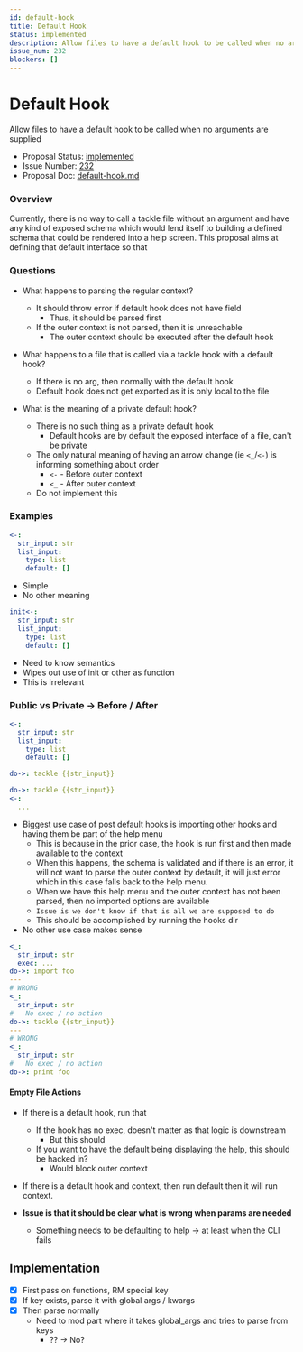 ```yaml
---
id: default-hook
title: Default Hook
status: implemented
description: Allow files to have a default hook to be called when no arguments are supplied
issue_num: 232
blockers: []
---
```

[//]: # (--start-header--DO NOT MODIFY)

# Default Hook

Allow files to have a default hook to be called when no arguments are supplied

- Proposal Status: [implemented](README.md#status)
- Issue Number: [232](https://github.com/sudoblockio/tackle/issue/232)
- Proposal Doc: [default-hook.md](https://github.com/sudoblockio/tackle/blob/main/proposals/default-hook.md)

### Overview
[//]: # (--end-header--start-body--MODIFY)

Currently, there is no way to call a tackle file without an argument and have any kind of exposed schema which would lend itself to building a defined schema that could be rendered into a help screen. This proposal aims at defining that default interface so that

### Questions

- What happens to parsing the regular context?
  - It should throw error if default hook does not have field
    - Thus, it should be parsed first
  - If the outer context is not parsed, then it is unreachable
    - The outer context should be executed after the default hook

- What happens to a file that is called via a tackle hook with a default hook?
  - If there is no arg, then normally with the default hook
  - Default hook does not get exported as it is only local to the file

- What is the meaning of a private default hook?
  - There is no such thing as a private default hook
    - Default hooks are by default the exposed interface of a file, can't be private
  - The only natural meaning of having an arrow change (ie `<_`/`<-`) is informing something about order
    - `<-` - Before outer context
    - `<_` - After outer context
  - Do not implement this

### Examples

```yaml
<-:
  str_input: str
  list_input:
    type: list
    default: []
```

+ Simple
+ No other meaning

```yaml
init<-:
  str_input: str
  list_input:
    type: list
    default: []
```

- Need to know semantics
- Wipes out use of init or other as function
- This is irrelevant

### Public vs Private -> Before / After

```yaml
<-:
  str_input: str
  list_input:
    type: list
    default: []

do->: tackle {{str_input}}
```

```yaml
do->: tackle {{str_input}}
<-:
  ...
```

- Biggest use case of post default hooks is importing other hooks and having them be part of the help menu
  - This is because in the prior case, the hook is run first and then made available to the context
  - When this happens, the schema is validated and if there is an error, it will not want to parse the outer context by default, it will just error which in this case falls back to the help menu.  
  - When we have this help menu and the outer context has not been parsed, then no imported options are available
  - `Issue is we don't know if that is all we are supposed to do`
  - This should be accomplished by running the hooks dir
- No other use case makes sense

```yaml
<_:
  str_input: str
  exec: ...
do->: import foo
---
# WRONG
<_:
  str_input: str
#   No exec / no action
do->: tackle {{str_input}}
---
# WRONG  
<_:
  str_input: str
#   No exec / no action
do->: print foo
```

#### Empty File Actions

- If there is a default hook, run that
  - If the hook has no exec, doesn't matter as that logic is downstream
    - But this should
  - If you want to have the default being displaying the help, this should be hacked in?
    - Would block outer context
- If there is a default hook and context, then run default then it will run context.

- **Issue is that it should be clear what is wrong when params are needed**
  - Something needs to be defaulting to help -> at least when the CLI fails

## Implementation

- [x] First pass on functions, RM special key
- [x] If key exists, parse it with global args / kwargs
- [x] Then parse normally
  - Need to mod part where it takes global_args and tries to parse from keys
    - ?? -> No?
